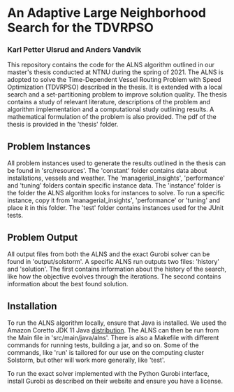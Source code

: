# An Adaptive Large Neighborhood Search for the TDVRPSO
### Karl Petter Ulsrud and Anders Vandvik

This repository contains the code for the ALNS algorithm outlined in our master's thesis conducted at NTNU during the spring of 2021. The ALNS is adopted to solve the Time-Dependent Vessel Routing Problem with Speed Optimization (TDVRPSO) described in the thesis. It is extended with a local search and a set-partitioning problem to improve solution quality. The thesis contains a study of relevant literature, descriptions of the problem and algorithm implementation and a computational study outlining results. A mathematical formulation of the problem is also provided. The pdf of the thesis is provided in the 'thesis' folder.

## Problem Instances
All problem instances used to generate the results outlined in the thesis can be found in 'src/resources'. The 'constant' folder contains data about installations, vessels and weather. The 'managerial_insights', 'performance' and 'tuning' folders contain specific instance data. The 'instance' folder is the folder the ALNS algorithm looks for instances to solve. To run a specific instance, copy it from 'managerial_insights', 'performance' or 'tuning' and place it in this folder. The 'test' folder contains instances used for the JUnit tests.

## Problem Output
All output files from both the ALNS and the exact Gurobi solver can be found in 'output/solstorm'. A specific ALNS run outputs two files: 'history' and 'solution'. The first contains information about the history of the search, like how the objective evolves through the iterations. The second contains information about the best found solution. 

## Installation
To run the ALNS algorithm locally, ensure that Java is installed. We used the Amazon Coretto JDK 11 Java [distribution](https://docs.aws.amazon.com/corretto/latest/corretto-11-ug/downloads-list.html). The ALNS can then be run from the Main file in 'src/main/java/alns'. There is also a Makefile with different commands for running tests, building a jar, and so on. Some of the commands, like 'run' is tailored for our use on the computing cluster Solstorm, but other will work more generally, like 'test'. 

To run the exact solver implemented with the Python Gurobi interface, install Gurobi as described on their website and ensure you have a license. 
